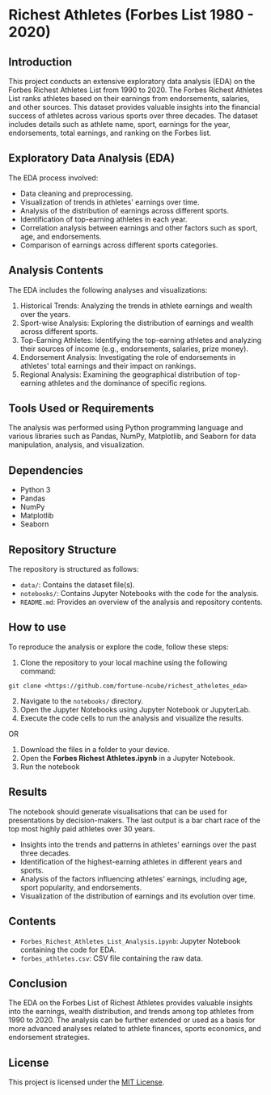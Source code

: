 # Richest Athletes (Forbes List 1980 - 2020)
  
## Introduction

This project conducts an extensive exploratory data analysis (EDA) on the Forbes Richest Athletes List from 1990 to 2020.
The Forbes Richest Athletes List ranks athletes based on their earnings from endorsements, salaries, and other sources. This dataset provides valuable insights into the financial success of athletes across various sports over three decades.
The dataset includes details such as athlete name, sport, earnings for the year, endorsements, total earnings, and ranking on the Forbes list.

## Exploratory Data Analysis (EDA)

The EDA process involved:

- Data cleaning and preprocessing.
- Visualization of trends in athletes' earnings over time.
- Analysis of the distribution of earnings across different sports.
- Identification of top-earning athletes in each year.
- Correlation analysis between earnings and other factors such as sport, age, and endorsements.
- Comparison of earnings across different sports categories.

## Analysis Contents

The EDA includes the following analyses and visualizations:

1. Historical Trends: Analyzing the trends in athlete earnings and wealth over the years.
2. Sport-wise Analysis: Exploring the distribution of earnings and wealth across different sports.
3. Top-Earning Athletes: Identifying the top-earning athletes and analyzing their sources of income (e.g., endorsements, salaries, prize money).
4. Endorsement Analysis: Investigating the role of endorsements in athletes' total earnings and their impact on rankings.
5. Regional Analysis: Examining the geographical distribution of top-earning athletes and the dominance of specific regions.

## Tools Used or Requirements

The analysis was performed using Python programming language and various libraries such as Pandas, NumPy, Matplotlib, and Seaborn for data manipulation, analysis, and visualization.

## Dependencies

- Python 3
- Pandas
- NumPy
- Matplotlib
- Seaborn

## Repository Structure

The repository is structured as follows:

- `data/`: Contains the dataset file(s).
- `notebooks/`: Contains Jupyter Notebooks with the code for the analysis.
- `README.md`: Provides an overview of the analysis and repository contents.

## How to use

To reproduce the analysis or explore the code, follow these steps:
1. Clone the repository to your local machine using the following command:

```git clone <https://github.com/fortune-ncube/richest_atheletes_eda>```

2. Navigate to the `notebooks/` directory.
3. Open the Jupyter Notebooks using Jupyter Notebook or JupyterLab.
4. Execute the code cells to run the analysis and visualize the results.

 OR
 
1. Download the files in a folder to your device.
2. Open the **Forbes Richest Athletes.ipynb** in a Jupyter Notebook.
3. Run the notebook

## Results

The notebook should generate visualisations that can be used for presentations by decision-makers. The last output is a bar chart race of the top most highly paid athletes over 30 years.
- Insights into the trends and patterns in athletes' earnings over the past three decades.
- Identification of the highest-earning athletes in different years and sports.
- Analysis of the factors influencing athletes' earnings, including age, sport popularity, and endorsements.
- Visualization of the distribution of earnings and its evolution over time.


## Contents

- `Forbes_Richest_Athletes_List_Analysis.ipynb`: Jupyter Notebook containing the code for EDA.
- `forbes_athletes.csv`: CSV file containing the raw data.

## Conclusion

The EDA on the Forbes List of Richest Athletes provides valuable insights into the earnings, wealth distribution, and trends among top athletes from 1990 to 2020. The analysis can be further extended or used as a basis for more advanced analyses related to athlete finances, sports economics, and endorsement strategies.

## License

This project is licensed under the [MIT License](LICENSE).






